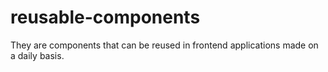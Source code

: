 # reusable-components
They are components that can be reused in frontend applications made on a daily basis.
